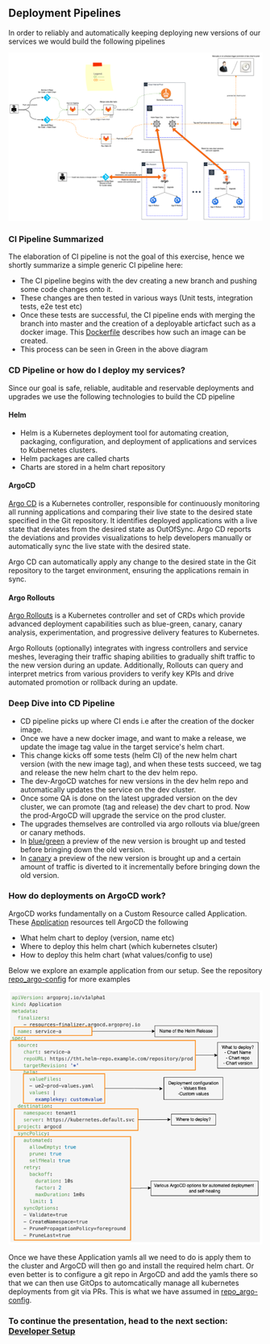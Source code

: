 ## Deployment Pipelines

In order to reliably and automatically keeping deploying new versions of our services we would build the following pipelines

![CI/CD Pipelines](diagrams/pipeline.png "CI/CD Pipelines")

### CI Pipeline Summarized
The elaboration of CI pipeline is not the goal of this exercise, hence we shortly summarize a simple generic CI pipeline here:

- The CI pipeline begins with the dev creating a new branch and pushing some code changes onto it.
- These changes are then tested in various ways (Unit tests, integration tests, e2e test etc)
- Once these tests are successful, the CI pipeline ends with merging the branch into master and the creation of a deployable articfact such as a docker image. This [Dockerfile](repo_microservices/service-a/Dockerfile) describes how such an image can be created.
- This process can be seen in Green in the above diagram

### CD Pipeline or how do I deploy my services?

Since our goal is safe, reliable, auditable and reservable deployments and upgrades we use the following technologies to build the CD pipeline

#### Helm
   - Helm is a Kubernetes deployment tool for automating creation, packaging, configuration, and deployment of applications and services to Kubernetes clusters.
   - Helm packages are called charts
   - Charts are stored in a helm chart repository


#### ArgoCD

[Argo CD](https://argo-cd.readthedocs.io/en/stable/) is a Kubernetes controller, responsible for continuously monitoring all running applications and comparing their live state to the desired state specified in the Git repository. It identifies deployed applications with a live state that deviates from the desired state as OutOfSync. Argo CD reports the deviations and provides visualizations to help developers manually or automatically sync the live state with the desired state.

Argo CD can automatically apply any change to the desired state in the Git repository to the target environment, ensuring the applications remain in sync.

#### Argo Rollouts
[Argo Rollouts](https://argoproj.github.io/argo-rollouts/) is a Kubernetes controller and set of CRDs which provide advanced deployment capabilities such as blue-green, canary, canary analysis, experimentation, and progressive delivery features to Kubernetes.

Argo Rollouts (optionally) integrates with ingress controllers and service meshes, leveraging their traffic shaping abilities to gradually shift traffic to the new version during an update. Additionally, Rollouts can query and interpret metrics from various providers to verify key KPIs and drive automated promotion or rollback during an update.

### Deep Dive into CD Pipeline
- CD pipeline picks up where CI ends i.e after the creation of the docker image.
- Once we have a new docker image, and want to make a release, we update the image tag value in the target service's helm chart.
- This change kicks off some tests (helm CI) of the new helm chart version (with the new image tag), and when these tests succeed, we tag and release the new helm chart to the dev helm repo.
- The dev-ArgoCD watches for new versions in the dev helm repo and automatically updates the service on the dev cluster.
- Once some QA is done on the latest upgraded version on the dev cluster, we can promote (tag and release) the dev chart to prod. Now the prod-ArgoCD will upgrade the service on the prod cluster.
- The upgrades themselves are controlled via argo rollouts via blue/green or canary methods.
- In [blue/green](https://argoproj.github.io/argo-rollouts/features/bluegreen/) a preview of the new version is brought up and tested before bringing down the old version.
- In [canary](https://argoproj.github.io/argo-rollouts/features/canary/) a preview of the new version is brought up and a certain amount of traffic is diverted to it incrementally before bringing down the old version.

### How do deployments on ArgoCD work?

ArgoCD works fundamentally on a Custom Resource called Application. These [Application](https://argo-cd.readthedocs.io/en/stable/operator-manual/declarative-setup/#applications) resources tell ArgoCD the following
  - What helm chart to deploy (version, name etc)
  - Where to deploy this helm chart (which kubernetes clsuter)
  - How to deploy this helm chart (what values/config to use)

Below we explore an example application from our setup. See the repository [repo_argo-config](../repo_argo-config) for more examples

![Example ArgoCD Application](diagrams/argo_app.png "Example ArgoCD Application")

Once we have these Application yamls all we need to do is apply them to the cluster and ArgoCD will then go and install the required helm chart. Or even better is to configure a git repo in ArgoCD and add the yamls there so that we can then use GitOps to automcatically manage all kubernetes deployments from git via PRs. This is what we have assumed in [repo_argo-config](../repo_argo-config/README.md).

### To continue the presentation, head to the next section: [Developer Setup](developer.md)
